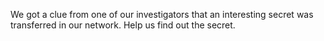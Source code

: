 We got a clue from one of our investigators that an interesting secret was transferred in our network. Help us find out the secret.

